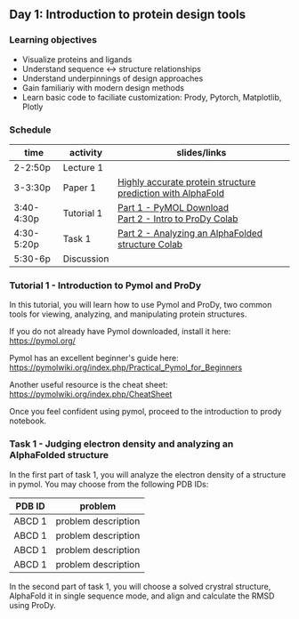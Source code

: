 ## Day 1: Introduction to protein design tools

### Learning objectives
- Visualize proteins and ligands
- Understand sequence <-> structure relationships
- Understand underpinnings of design approaches
- Gain familiariy with modern design methods
- Learn basic code to faciliate customization: Prody, Pytorch, Matplotlib, Plotly

### Schedule


| time | activity | slides/links |
|---|---|---|
| 2-2:50p | Lecture 1 |  |
| 3-3:30p | Paper 1 | [Highly accurate protein structure prediction with AlphaFold](https://www.nature.com/articles/s41586-021-03819-2) |
| 3:40-4:30p | Tutorial 1 | [Part 1 - PyMOL Download](https://pymol.org/) <br> [Part 2 - Intro to ProDy Colab](https://github.com/jmou2/PaviaProteinDesign/blob/main/01_Monday/tutorial_1_intro_to_prody.ipynb) |
| 4:30-5:20p | Task 1 |[Part 2 - Analyzing an AlphaFolded structure Colab](https://github.com/jmou2/PaviaProteinDesign/blob/main/01_Monday/task_1_af2.ipynb) |
| 5:30-6p | Discussion |  |

### Tutorial 1 - Introduction to Pymol and ProDy

In this tutorial, you will learn how to use Pymol and ProDy, two common tools for viewing, analyzing, and manipulating protein structures. 

If you do not already have Pymol downloaded, install it here: https://pymol.org/

Pymol has an excellent beginner's guide here: https://pymolwiki.org/index.php/Practical_Pymol_for_Beginners

Another useful resource is the cheat sheet: https://pymolwiki.org/index.php/CheatSheet 

Once you feel confident using pymol, proceed to the introduction to prody notebook. 


### Task 1 - Judging electron density and analyzing an AlphaFolded structure

In the first part of task 1, you will analyze the electron density of a structure in pymol. You may choose from the following PDB IDs: 

| PDB ID | problem | 
|---|---|
| ABCD 1 | problem description |
| ABCD 1 | problem description |
| ABCD 1 | problem description |
| ABCD 1 | problem description |

In the second part of task 1, you will choose a solved crystral structure, AlphaFold it in single sequence mode, and align and calculate the RMSD using ProDy.

